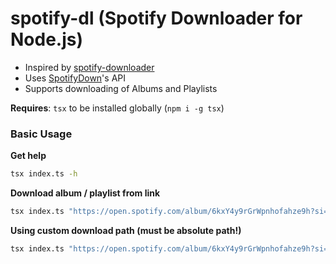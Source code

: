 # spotify-dl (Spotify Downloader for Node.js)

- Inspired by [spotify-downloader](https://github.com/MattJaccino/spotify-downloader)
- Uses [SpotifyDown](https://spotifydown.com/)'s API
- Supports downloading of Albums and Playlists

**Requires**: `tsx` to be installed globally (`npm i -g tsx`)

### Basic Usage

**Get help**

```sh
tsx index.ts -h
```

**Download album / playlist from link**

```sh
tsx index.ts "https://open.spotify.com/album/6kxY4y9rGrWpnhofahze9h?si=uhqoQVoSQkKKz5nBP_6ozg"
```

**Using custom download path (must be absolute path!)**

```sh
tsx index.ts "https://open.spotify.com/album/6kxY4y9rGrWpnhofahze9h?si=uhqoQVoSQkKKz5nBP_6ozg" -p "/path/to/folder"
```
